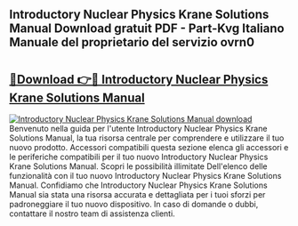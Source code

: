## Introductory Nuclear Physics Krane Solutions Manual Download gratuit PDF - Part-Kvg Italiano Manuale del proprietario del servizio ovrn0

# <h2><a href="http://dfaylpp.blite.top/?on=Introductory+Nuclear+Physics+Krane+Solutions+Manual">🔗Download 👉🔴 Introductory Nuclear Physics Krane Solutions Manual</a></h2>

[![Introductory Nuclear Physics Krane Solutions Manual download](https://i.imgur.com/lujVjoI.png)](http://dfaylpp.blite.top/?on=Introductory+Nuclear+Physics+Krane+Solutions+Manual)
Benvenuto nella guida per l'utente Introductory Nuclear Physics Krane Solutions Manual, la tua risorsa centrale per comprendere e utilizzare il tuo nuovo prodotto. Accessori compatibili questa sezione elenca gli accessori e le periferiche compatibili per il tuo nuovo Introductory Nuclear Physics Krane Solutions Manual. Scopri le possibilità illimitate Dell'elenco delle funzionalità con il tuo nuovo Introductory Nuclear Physics Krane Solutions Manual. Confidiamo che Introductory Nuclear Physics Krane Solutions Manual sia stata una risorsa accurata e dettagliata per i tuoi sforzi per padroneggiare il tuo nuovo dispositivo. In caso di domande o dubbi, contattare il nostro team di assistenza clienti.
